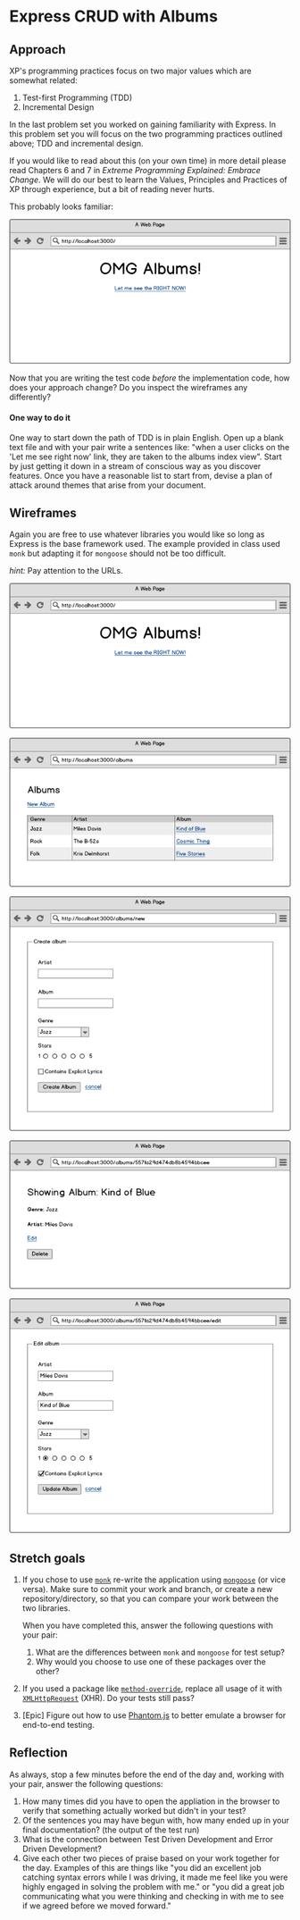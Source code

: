 # Express CRUD with Albums

## Approach

XP's programming practices focus on two major values which are somewhat related:

  1. Test-first Programming (TDD)
  1. Incremental Design

In the last problem set you worked on gaining familiarity with Express. In this problem set you will focus on the two programming practices outlined above; TDD and incremental design.

If you would like to read about this (on your own time) in more detail please read Chapters 6 and 7 in _Extreme Programming Explained: Embrace Change_. We will do our best to learn the Values, Principles and Practices of XP through experience, but a bit of reading never hurts.

This probably looks familiar:

![](wireframes/album-root-path.png)

Now that you are writing the test code _before_ the implementation code, how does your approach change? Do you inspect the wireframes any differently?

#### One way to do it

One way to start down the path of TDD is in plain English. Open up a blank text file and with your pair write a sentences like: "when a user clicks on the 'Let me see right now' link, they are taken to the albums index view". Start by just getting it down in a stream of conscious way as you discover features. Once you have a reasonable list to start from, devise a plan of attack around themes that arise from your document.

## Wireframes

Again you are free to use whatever libraries you would like so long as Express is the base framework used. The example provided in class used `monk` but adapting it for `mongoose` should not be too difficult.

_hint:_ Pay attention to the URLs.

![](wireframes/album-root-path.png)

![](wireframes/album-index.png)

![](wireframes/album-new.png)

![](wireframes/album-show.png)

![](wireframes/album-edit.png)

## Stretch goals

1. If you chose to use [`monk`](https://github.com/Automattic/monk) re-write the application using [`mongoose`](http://mongoosejs.com/docs/guide.html) (or vice versa). Make sure to commit your work and branch, or create a new repository/directory, so that you can compare your work between the two libraries.

    When you have completed this, answer the following questions with your pair:

    1. What are the differences between `monk` and `mongoose` for test setup?
    1. Why would you choose to use one of these packages over the other?

1. If you used a package like [`method-override`](https://github.com/expressjs/method-override), replace all usage of it with [`XMLHttpRequest`](https://developer.mozilla.org/en-US/docs/Web/API/XMLHttpRequest) (XHR). Do your tests still pass?
1. [Epic] Figure out how to use [Phantom.js](http://phantomjs.org/) to better emulate a browser for end-to-end testing.

## Reflection

As always, stop a few minutes before the end of the day and, working with your pair, answer the following questions:

1. How many times did you have to open the appliation in the browser to verify that something actually worked but didn't in your test?
1. Of the sentences you may have begun with, how many ended up in your final documentation? (the output of the test run)
1. What is the connection between Test Driven Development and Error Driven Development?
1. Give each other two pieces of praise based on your work together for the day. Examples of this are things like "you did an excellent job catching syntax errors while I was driving, it made me feel like you were highly engaged in solving the problem with me." or "you did a great job communicating what you were thinking and checking in with me to see if we agreed before we moved forward."
